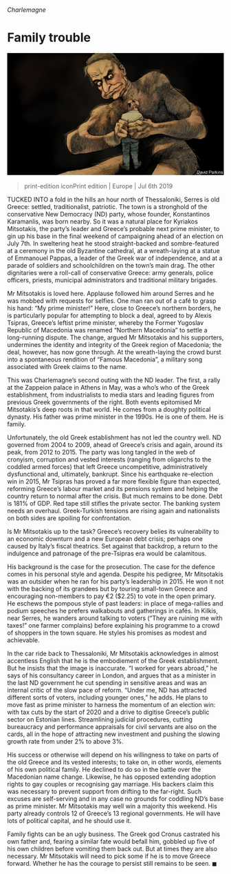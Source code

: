 ###### Charlemagne

# Family trouble 

![image](images/20190706_EUD000_0.jpg) 

> print-edition iconPrint edition | Europe | Jul 6th 2019 

TUCKED INTO a fold in the hills an hour north of Thessaloniki, Serres is old Greece: settled, traditionalist, patriotic. The town is a stronghold of the conservative New Democracy (ND) party, whose founder, Konstantinos Karamanlis, was born nearby. So it was a natural place for Kyriakos Mitsotakis, the party’s leader and Greece’s probable next prime minister, to gin up his base in the final weekend of campaigning ahead of an election on July 7th. In sweltering heat he stood straight-backed and sombre-featured at a ceremony in the old Byzantine cathedral, at a wreath-laying at a statue of Emmanouel Pappas, a leader of the Greek war of independence, and at a parade of soldiers and schoolchildren on the town’s main drag. The other dignitaries were a roll-call of conservative Greece: army generals, police officers, priests, municipal administrators and traditional military brigades. 

Mr Mitsotakis is loved here. Applause followed him around Serres and he was mobbed with requests for selfies. One man ran out of a café to grasp his hand: “My prime minister!” Here, close to Greece’s northern borders, he is particularly popular for attempting to block a deal, agreed to by Alexis Tsipras, Greece’s leftist prime minister, whereby the Former Yugoslav Republic of Macedonia was renamed “Northern Macedonia” to settle a long-running dispute. The change, argued Mr Mitsotakis and his supporters, undermines the identity and integrity of the Greek region of Macedonia; the deal, however, has now gone through. At the wreath-laying the crowd burst into a spontaneous rendition of “Famous Macedonia”, a military song associated with Greek claims to the name. 

This was Charlemagne’s second outing with the ND leader. The first, a rally at the Zappeion palace in Athens in May, was a who’s who of the Greek establishment, from industrialists to media stars and leading figures from previous Greek governments of the right. Both events epitomised Mr Mitsotakis’s deep roots in that world. He comes from a doughty political dynasty. His father was prime minister in the 1990s. He is one of them. He is family. 

Unfortunately, the old Greek establishment has not led the country well. ND governed from 2004 to 2009, ahead of Greece’s crisis and again, around its peak, from 2012 to 2015. The party was long tangled in the web of cronyism, corruption and vested interests (ranging from oligarchs to the coddled armed forces) that left Greece uncompetitive, administratively dysfunctional and, ultimately, bankrupt. Since his earthquake re-election win in 2015, Mr Tsipras has proved a far more flexible figure than expected, reforming Greece’s labour market and its pensions system and helping the country return to normal after the crisis. But much remains to be done. Debt is 181% of GDP. Red tape still stifles the private sector. The banking system needs an overhaul. Greek-Turkish tensions are rising again and nationalists on both sides are spoiling for confrontation. 

Is Mr Mitsotakis up to the task? Greece’s recovery belies its vulnerability to an economic downturn and a new European debt crisis; perhaps one caused by Italy’s fiscal theatrics. Set against that backdrop, a return to the indulgence and patronage of the pre-Tsipras era would be calamitous. 

His background is the case for the prosecution. The case for the defence comes in his personal style and agenda. Despite his pedigree, Mr Mitsotakis was an outsider when he ran for his party’s leadership in 2015. He won it not with the backing of its grandees but by touring small-town Greece and encouraging non-members to pay €2 ($2.25) to vote in the open primary. He eschews the pompous style of past leaders: in place of mega-rallies and podium speeches he prefers walkabouts and gatherings in cafés. In Kilkis, near Serres, he wanders around talking to voters (“They are ruining me with taxes!” one farmer complains) before explaining his programme to a crowd of shoppers in the town square. He styles his promises as modest and achievable. 

In the car ride back to Thessaloniki, Mr Mitsotakis acknowledges in almost accentless English that he is the embodiement of the Greek establishment. But he insists that the image is inaccurate. “I worked for years abroad,” he says of his consultancy career in London, and argues that as a minister in the last ND government he cut spending in sensitive areas and was an internal critic of the slow pace of reform. “Under me, ND has attracted different sorts of voters, including younger ones,” he adds. He plans to move fast as prime minister to harness the momentum of an election win: with tax cuts by the start of 2020 and a drive to digitise Greece’s public sector on Estonian lines. Streamlining judicial procedures, cutting bureaucracy and performance appraisals for civil servants are also on the cards, all in the hope of attracting new investment and pushing the slowing growth rate from under 2% to above 3%. 

His success or otherwise will depend on his willingness to take on parts of the old Greece and its vested interests; to take on, in other words, elements of his own political family. He declined to do so in the battle over the Macedonian name change. Likewise, he has opposed extending adoption rights to gay couples or recognising gay marriage. His backers claim this was necessary to prevent support from drifting to the far-right. Such excuses are self-serving and in any case no grounds for coddling ND’s base as prime minister. Mr Mitsotakis may well win a majority this weekend. His party already controls 12 of Greece’s 13 regional governments. He will have lots of political capital, and he should use it. 

Family fights can be an ugly business. The Greek god Cronus castrated his own father and, fearing a similar fate would befall him, gobbled up five of his own children before vomiting them back out. But at times they are also necessary. Mr Mitsotakis will need to pick some if he is to move Greece forward. Whether he has the courage to persist still remains to be seen. ◼ 

